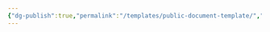 ```yaml
---
{"dg-publish":true,"permalink":"/templates/public-document-template/","tags":["public"],"noteIcon":"1","created":"","updated":""}
---
```


